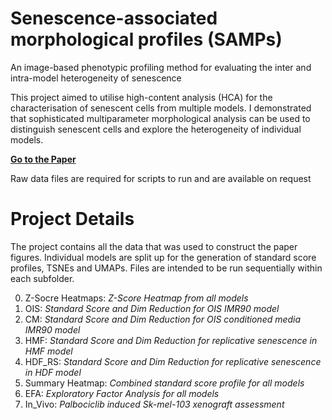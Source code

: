 # Senescence-associated morphological profiles (SAMPs)
An image-based phenotypic profiling method for evaluating the inter and intra-model heterogeneity of senescence

This project aimed to utilise high-content analysis (HCA) for the characterisation of senescent cells from multiple models. I demonstrated that sophisticated multiparameter morphological analysis can be used to distinguish senescent cells and explore the heterogeneity of individual models. 

**<a href="https://pubmed.ncbi.nlm.nih.gov/35580013/">Go to the Paper</a>**

Raw data files are required for scripts to run and are available on request

# Project Details 

The project contains all the data that was used to construct the paper figures. Individual models are split up for the generation of standard score profiles, TSNEs and UMAPs. Files are intended to be run sequentially within each subfolder. 

0. Z-Socre Heatmaps: _Z-Score Heatmap from all models_
1. OIS: _Standard Score and Dim Reduction for OIS IMR90 model_
2. CM: _Standard Score and Dim Reduction for OIS conditioned media IMR90 model_
3. HMF: _Standard Score and Dim Reduction for replicative senescence in HMF model_
4. HDF_RS: _Standard Score and Dim Reduction for replicative senescence in HDF model_
5. Summary Heatmap: _Combined standard score profile for all models_
6. EFA: _Exploratory Factor Analysis for all models_
7. In_Vivo: _Palbociclib induced Sk-mel-103 xenograft assessment_
